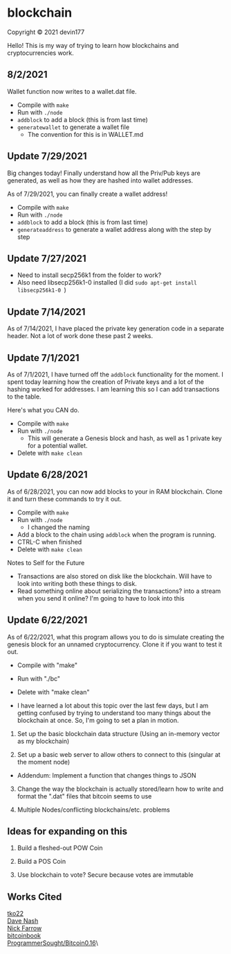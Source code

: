 # blockchain
Copyright &copy; 2021 devin177

Hello! This is my way of trying to learn how blockchains and cryptocurrencies work.
## 8/2/2021
Wallet function now writes to a wallet.dat file.

- Compile with `make`
- Run with `./node`
- `addblock` to add a block (this is from last time)
- `generatewallet` to generate a wallet file
  - The convention for this is in WALLET.md

## Update 7/29/2021
Big changes today! Finally understand how all the Priv/Pub keys are generated, as well as how they are hashed into wallet addresses.

As of 7/29/2021, you can finally create a wallet address!
- Compile with `make`
- Run with `./node`
- `addblock` to add a block (this is from last time)
- `generateaddress` to generate a wallet address along with the step by step

## Update 7/27/2021
- Need to install secp256k1 from the folder to work?
- Also need libsecp256k1-0 installed (I did `sudo apt-get install libsecp256k1-0
`)

## Update 7/14/2021

As of 7/14/2021, I have placed the private key generation code in a separate header. Not a lot of work done these past 2 weeks. 

## Update 7/1/2021
As of 7/1/2021, I have turned off the `addblock` functionality for the moment. I spent today learning how the creation of Private keys and a lot of the hashing worked for addresses. I am learning this so I can add transactions to the table.

Here's what you CAN do.

- Compile with `make`
- Run with `./node`
  - This will generate a Genesis block and hash, as well as 1 private key for a potential wallet.
- Delete with `make clean`

## Update 6/28/2021
As of 6/28/2021, you can now add blocks to your in RAM blockchain. Clone it and turn these commands to try it out.

- Compile with `make`
- Run with `./node`
  - I changed the naming
- Add a block to the chain using `addblock` when the program is running.
- CTRL-C when finished
- Delete with `make clean`

Notes to Self for the Future
- Transactions are also stored on disk like the blockchain. Will have to look into writing both these things to disk.
- Read something online about serializing the transactions?  into a stream when you send it online? I'm going to have to look into this

## Update 6/22/2021
As of 6/22/2021, what this program allows you to do is simulate creating the genesis block for an unnamed cryptocurrency. Clone it if you want to test it out.

- Compile with "make"
- Run with "./bc"
- Delete with "make clean"

- I have learned a lot about this topic over the last few days, but I am getting confused by trying to understand too many things about the blockchain at once. So, I'm going to set a plan in motion.

1. Set up the basic blockchain data structure (Using an in-memory vector as my blockchain)

2. Set up a basic web server to allow others to connect to this (singular at the moment node)
 - Addendum: Implement a function that changes things to JSON

3. Change the way the blockchain is actually stored/learn how to write and format the ".dat" files that bitcoin seems to use

4. Multiple Nodes/conflicting blockchains/etc. problems

## Ideas for expanding on this

1. Build a fleshed-out POW Coin

2. Build a POS Coin

3. Use blockchain to vote? Secure because votes are immutable

## Works Cited

[tko22](https://github.com/tko22/simple-blockchain)\
[Dave Nash](https://davenash.com/2017/10/build-a-blockchain-with-c/)\
[Nick Farrow](https://nickfarrow.com/Cryptography-in-Bitcoin-with-C/)\
[bitcoinbook](https://cypherpunks-core.github.io/bitcoinbook/)\
[ProgrammerSought/Bitcoin0.16](https://www.programmersought.com/article/19961775751/)\
